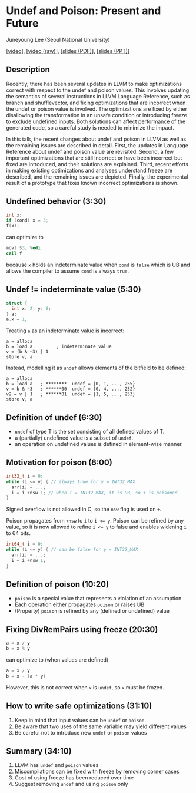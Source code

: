 # Undef and Poison: Present and Future

Juneyoung Lee (Seoul National University)

[[video](https://www.youtube.com/watch?v=ZMaZH3YYJqY)],
[[video (raw)](https://www.youtube.com/watch?v=_APJ4PtF0sk)],
[[slides (PDF)](https://llvm.org/devmtg/2020-09/slides/Lee-UndefPoison.pdf)],
[[slides (PPT)](https://llvm.org/devmtg/2020-09/slides/Lee-UndefPoison.pptx)]

## Description

Recently, there has been several updates in LLVM to make optimizations
correct with respect to the undef and poison values. This involves
updating the semantics of several instructions in LLVM Language
Reference, such as branch and shufflevector, and fixing optimizations
that are incorrect when the undef or poison value is involved. The
optimizations are fixed by either disallowing the transformation in an
unsafe condition or introducing freeze to exclude undefined inputs. Both
solutions can affect performance of the generated code, so a careful
study is needed to minimize the impact.

In this talk, the recent changes about undef and poison in LLVM as well
as the remaining issues are described in detail. First, the updates in
Language Reference about undef and poison value are revisited. Second, a
few important optimizations that are still incorrect or have been
incorrect but fixed are introduced, and their solutions are explained.
Third, recent efforts in making existing optimizations and analyses
understand freeze are described, and the remaining issues are depicted.
Finally, the experimental result of a prototype that fixes known
incorrect optimizations is shown.

## Undefined behavior (3:30)

```c
int x;
if (cond) x = 3;
f(x);
```

can optimize to

```asm
movl $3, %edi
call f
```

because `x` holds an indeterminate value when `cond` is `false` which is
UB and allows the compiler to assume `cond` is always `true`.

## Undef != indeterminate value (5:30)

```c
struct {
  int x: 2, y: 6;
} a;
a.x = 1;
```

Treating `a` as an indeterminate value is incorrect:

```
a = alloca
b = load a         ; indeterminate value
v = (b & ~3) | 1
store v, a
```

Instead, modelling it as `undef` allows elements of the bitfield to be
defined:

```
a = alloca
b = load a   ; ********  undef = {0, 1, ..., 255}
v = b & ~3   ; ******00  undef = {0, 4, ..., 252}
v2 = v | 1   ; ******01  undef = {1, 5, ..., 253}
store v, a
```

## Definition of undef (6:30)

- `undef` of type T is the set consisting of all defined values of T.
- a (partially) undefined value is a subset of `undef`.
- an operation on undefined values is defined in element-wise manner.

## Motivation for poison (8:00)

```c
int32_t i = 0;
while (i <= y) { // always true for y = INT32_MAX
  arr[i] = ...;
  i = i +nsw 1; // when i = INT32_MAX, it is UB, so + is poisoned
}
```

Signed overflow is not allowed in C, so the `nsw` flag is used on `+`.

Poison propagates from `+nsw` to `i` to `i <= y`. Poison can be refined
by any value, so it is now allowed to refine `i <= y` to false and
enables widening `i` to 64 bits.

```c
int64_t i = 0;
while (i <= y) { // can be false for y = INT32_MAX
  arr[i] = ...;
  i = i +nsw 1;
}
```

## Definition of poison (10:20)

- `poison` is a special value that represents a violation of an assumption
- Each operation either propagates `poison` or raises UB
- (Property) `poison` is refined by any (defined or undefined) value

## Fixing DivRemPairs using freeze (20:30)

```c
a = x / y
b = x % y
```

can optimize to (when values are defined)

```c
a = x / y
b = x - (a * y)
```

However, this is not correct when `x` is `undef`, so `x` must be frozen.

## How to write safe optimizations (31:10)

1. Keep in mind that input values can be `undef` or `poison`
2. Be aware that two uses of the same variable may yield different
   values
3. Be careful not to introduce new `undef` or `poison` values

## Summary (34:10)

1. LLVM has `undef` and `poison` values
2. Miscompilations can be fixed with freeze by removing corner cases
3. Cost of using freeze has been reduced over time
4. Suggest removing `undef` and using `poison` only
